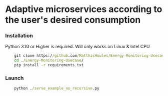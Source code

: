 # Adaptive microservices according to the user's desired consumption

### Installation
Python 3.10 or Higher is required.
Will only works on Linux & Intel CPU

```cmd
    git clone https://github.com/MatthisHoules/Energy-Monitoring-Usecase.git
    cd ./Energy-Monitoring-Usecase/
    pip install -r requirements.txt
```


### Launch
```cmd
    python ./serve_example_no_recursive.py
```